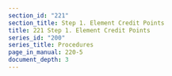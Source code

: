 ```yaml
---
section_id: "221"
section_title: Step 1. Element Credit Points
title: 221 Step 1. Element Credit Points
series_id: "200"
series_title: Procedures
page_in_manual: 220-5
document_depth: 3
---
```

